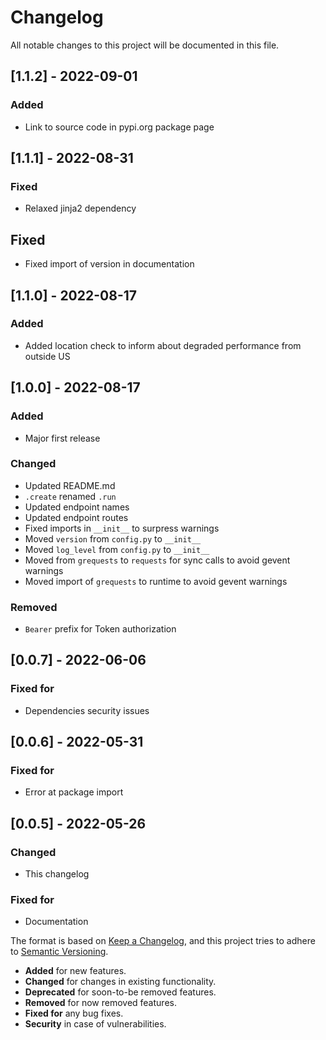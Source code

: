 # Changelog
All notable changes to this project will be documented in this file.

<!--- ## [1.x.x] - 2022-xx-xx --->

## [1.1.2] - 2022-09-01
### Added
- Link to source code in pypi.org package page

## [1.1.1] - 2022-08-31
### Fixed
- Relaxed jinja2 dependency

## Fixed
- Fixed import of version in documentation

## [1.1.0] - 2022-08-17
### Added
- Added location check to inform about degraded performance from outside US

## [1.0.0] - 2022-08-17
### Added
- Major first release
### Changed
- Updated README.md
- `.create` renamed `.run`
- Updated endpoint names
- Updated endpoint routes
- Fixed imports in `__init__` to surpress warnings
- Moved `version` from `config.py` to `__init__`
- Moved `log_level` from `config.py` to `__init__`
- Moved from `grequests` to `requests` for sync calls to avoid gevent warnings
- Moved import of `grequests` to runtime to avoid gevent warnings
### Removed
- `Bearer` prefix for Token authorization

## [0.0.7] - 2022-06-06
### Fixed for
- Dependencies security issues

## [0.0.6] - 2022-05-31
### Fixed for
- Error at package import

## [0.0.5] - 2022-05-26
### Changed
- This changelog

### Fixed for
- Documentation

The format is based on [Keep a Changelog](https://keepachangelog.com/en/1.0.0/),
and this project tries to adhere to [Semantic Versioning](https://semver.org/spec/v2.0.0.html).

- __Added__ for new features.
- __Changed__ for changes in existing functionality.
- __Deprecated__ for soon-to-be removed features. 
- __Removed__ for now removed features.
- __Fixed for__ any bug fixes.
- __Security__ in case of vulnerabilities.